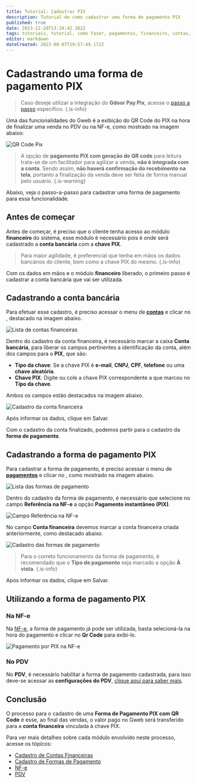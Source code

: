 ```yaml
---
title: Tutorial: Cadastrar PIX
description: Tutorial de como cadastrar uma forma de pagamento PIX
published: true
date: 2023-12-20T13:34:42.382Z
tags: tutoriais, tutorial, como fazer, pagamentos, financeiro, contas, pix
editor: markdown
dateCreated: 2023-08-07T19:57:49.172Z
---
```


# Cadastrando uma forma de pagamento PIX

> Caso deseje utilizar a integração do **Gdoor Pay Pix**, acesse o [passo a passo](/pt-br/ferramentas/integracoes/gdoorpaypix) específico.
{.is-info}


Uma das funcionalidades do Gweb é a exibição do QR Code do PIX na hora de finalizar uma venda no PDV ou na NF-e, como mostrado na imagem abaixo:

![QR Code Pix](/tutoriais/cadastrar-pix/qr-code-pix.png)

> A opção de **pagamento PIX com geração de QR code** para leitura trata-se de um facilitador para agilizar a venda, **não é integrada com a conta**. Sendo assim, **não haverá confirmação do recebimento na tela**, portanto a finalização da venda deve ser feita de forma manual pelo usuário.
{.is-warning}

Abaixo, veja o passo-a-passo para cadastrar uma forma de pagamento para essa funcionalidade.

## Antes de começar

Antes de começar, é preciso que o cliente tenha acesso ao módulo **financeiro** do sistema, esse módulo é necessário pois é onde será cadastrado a **conta bancária** com a **chave PIX**.

> Para maior agilidade, é preferencial que tenha em mãos os dados bancários do cliente, bem como a chave PIX do mesmo.
{.is-info}

Com os dados em mãos e o módulo **financeiro** liberado, o primeiro passo é cadastrar a conta bancária que vai ser utilizada.

## Cadastrando a conta bancária

Para efetuar esse cadastro, é preciso acessar o menu de [**contas**](/pt-br/financeiro/contas) e clicar no <em class="mdi mdi-plus-circle"></em>, destacado na imagem abaixo.

![Lista de contas financeiras](/tutoriais/cadastrar-pix/menu-financeiro-contas.png)

Dentro do cadastro da conta financeira, é necessário marcar a caixa <em class="mdi mdi-checkbox-marked"></em> **Conta bancária**, para liberar os campos pertinentes a identificação da conta, além dos campos para o **PIX**, que são:
- **Tipo da chave**: Se a chave PIX é **e-mail**, **CNPJ**, **CPF**, **telefone** ou uma **chave aleatória**.
- **Chave PIX**: Digite ou cole a chave PIX correspondente a que marcou no **Tipo da chave**.

Ambos os campos estão destacados na imagem abaixo.

![Cadastro da conta financeira](/tutoriais/cadastrar-pix/cadastro-conta-financeira.png)

Após informar os dados, clique em <span class="mat-button mat-accent">Salvar</span>.

Com o cadastro da conta finalizado, podemos partir para o cadastro da **forma de pagamento**.

## Cadastrando a forma de pagamento PIX

Para cadastrar a forma de pagamento, é preciso acessar o menu de [**pagamentos**](/pt-br/cadastros/pagamentos) e clicar no <em class="mdi mdi-plus-circle"></em>, como mostrado na imagem abaixo.

![Lista das formas de pagamento](/tutoriais/cadastrar-pix/lista-forma-pagamentos.png)

Dentro do cadastro da forma de pagamento, é necessário que selecione no campo **Referência na NF-e** a opção **Pagamento instantâneo (PIX)**.

![Campo Referência na NF-e](/tutoriais/cadastrar-pix/campo-referencia-nfe.png)

No campo **Conta financeira** devemos marcar a conta financeira criada anteriormente, como destacado abaixo.

![Cadastro das formas de pagamento](/tutoriais/cadastrar-pix/nova_forma_de_pagamento.png)

> Para o correto funcionamento da forma de pagamento, é recomendado que o **Tipo de pagamento** seja marcado a opção **À vista**.
{.is-info}

Após informar os dados, clique em <span class="mat-button mat-accent">Salvar</span>.

## Utilizando a forma de pagamento PIX

### Na NF-e

Na [NF-e](/pt-br/movimentos/nf-e), a forma de pagamento já pode ser utilizada, basta selecioná-la na hora do pagamento e clicar no <em class="mdi mdi-qrcode"></em>**Qr Code** para exibi-lo.

![Pagamento por PIX na NF-e](/tutoriais/cadastrar-pix/pagamento-nfe-pix.png)

### No PDV

No **PDV**, é necessário habilitar a forma de pagamento cadastrada, para isso deve-se acessar as **configurações do PDV**, [clique aqui para saber mais](/pt-br/movimentos/pdv#meios-de-pagamento).


## Conclusão

O processo para o cadastro de uma **Forma de Pagamento PIX com QR Code** é esse, ao final das vendas, o valor pago no Gweb será transferido para a **conta financeira** vinculada à chave PIX.

Para ver mais detalhes sobre cada módulo envolvido neste processo, acesse os tópicos:

- [Cadastro de Contas Financeiras](/pt-br/financeiro/contas)
- [Cadastro de Formas de Pagamento](/pt-br/cadastros/pagamentos)
- [NF-e](/pt-br/tutoriais/como-emitir-uma-nfe)
- [PDV](/pt-br/movimentos/pdv)